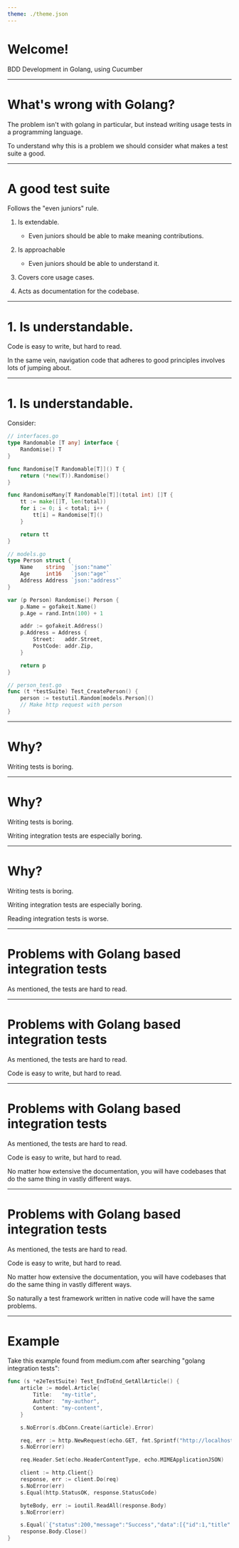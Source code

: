 ```yaml
---
theme: ./theme.json
---
```

# Welcome!

BDD Development in Golang, using Cucumber

---
# What's wrong with Golang?

The problem isn't with golang in particular, but instead writing usage tests in a programming language.

To understand why this is a problem we should consider what makes a test suite a good.

---
# A good test suite

Follows the "even juniors" rule.

1. Is extendable.
      - Even juniors should be able to make meaning contributions.
2. Is approachable
      - Even juniors should be able to understand it.
3. Covers core usage cases.

4. Acts as documentation for the codebase.

---
# 1. Is understandable.

Code is easy to write, but hard to read.

In the same vein, navigation code that adheres to good principles involves lots of jumping about.

---
# 1. Is understandable.

Consider:
```go
// interfaces.go
type Randomable [T any] interface {
    Randomise() T
}

func Randomise[T Randomable[T]]() T {
    return (*new(T)).Randomise()
}

func RandomiseMany[T Randomable[T]](total int) []T {
    tt := make([]T, len(total))
    for i := 0; i < total; i++ {
        tt[i] = Randomise[T]()
    }

    return tt
}

// models.go
type Person struct {
    Name    string  `json:"name"`
    Age     int16   `json:"age"`
    Address Address `json:"address"`
}

var (p Person) Randomise() Person {
    p.Name = gofakeit.Name()
    p.Age = rand.Intn(100) + 1

    addr := gofakeit.Address()
    p.Address = Address {
        Street:   addr.Street,
        PostCode: addr.Zip,
    }

    return p
}

// person_test.go
func (t *testSuite) Test_CreatePerson() {
    person := testutil.Random[models.Person]()
    // Make http request with person
}
```

---
# Why?

Writing tests is boring.

---
# Why?

Writing tests is boring.

Writing integration tests are especially boring.

---
# Why?

Writing tests is boring.

Writing integration tests are especially boring.

Reading integration tests is worse.

---
# Problems with Golang based integration tests

As mentioned, the tests are hard to read.

---
# Problems with Golang based integration tests

As mentioned, the tests are hard to read.

Code is easy to write, but hard to read.

---
# Problems with Golang based integration tests

As mentioned, the tests are hard to read.

Code is easy to write, but hard to read.

No matter how extensive the documentation, you will have codebases that
do the same thing in vastly different ways.

---
# Problems with Golang based integration tests

As mentioned, the tests are hard to read.

Code is easy to write, but hard to read.

No matter how extensive the documentation, you will have codebases that
do the same thing in vastly different ways.

So naturally a test framework written in native code will have
the same problems.

---
# Example

Take this example found from medium.com after searching "golang integration tests":

```go
func (s *e2eTestSuite) Test_EndToEnd_GetAllArticle() {
    article := model.Article{
        Title:   "my-title",
        Author:  "my-author",
        Content: "my-content",
    }

    s.NoError(s.dbConn.Create(&article).Error)

    req, err := http.NewRequest(echo.GET, fmt.Sprintf("http://localhost:%d/articles", s.port), nil)
    s.NoError(err)

    req.Header.Set(echo.HeaderContentType, echo.MIMEApplicationJSON)

    client := http.Client{}
    response, err := client.Do(req)
    s.NoError(err)
    s.Equal(http.StatusOK, response.StatusCode)

    byteBody, err := ioutil.ReadAll(response.Body)
    s.NoError(err)

    s.Equal(`{"status":200,"message":"Success","data":[{"id":1,"title":"my-title","content":"my-content","author":"my-author"}]}`, strings.Trim(string(byteBody), "\n"))
    response.Body.Close()
}
```
